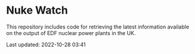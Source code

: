 # Nuke Watch

This repository includes code for retrieving the latest information available on the output of EDF nuclear power plants in the UK.

Last updated: 2022-10-28 03:41